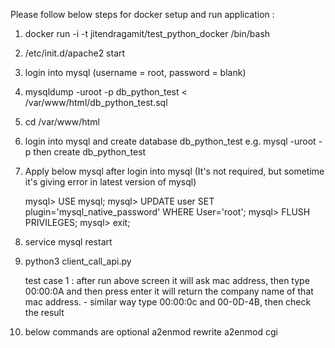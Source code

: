 Please follow below steps for docker setup and run application :

1. docker run -i -t jitendragamit/test_python_docker /bin/bash

2. /etc/init.d/apache2 start

3. login into mysql (username = root, password = blank)

4. mysqldump -uroot -p db_python_test < /var/www/html/db_python_test.sql

5. cd /var/www/html

6. login into mysql and create database db_python_test
    e.g. mysql -uroot -p
         then create db_python_test

7. Apply below mysql after login into mysql (It's not required, but sometime it's giving error in latest version of mysql) 
	
	mysql> USE mysql;
	mysql> UPDATE user SET plugin='mysql_native_password' WHERE User='root';
	mysql> FLUSH PRIVILEGES;
	mysql> exit;

7. service mysql restart

8. python3 client_call_api.py

    test case 1 : after run above screen it will ask mac address, then 
	               type 00:00:0A and then press enter
                   it will return the company name of that mac address.
                   - similar way type 00:00:0c and 00-0D-4B, then check the result 
				   
9. below commands are optional
    a2enmod rewrite
    a2enmod cgi
